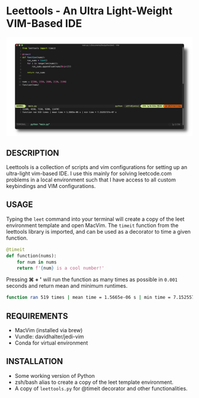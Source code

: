 # Leettools - An Ultra Light-Weight VIM-Based IDE

![projectimage](img/leet.png)

## DESCRIPTION
Leettools is a collection of scripts and vim configurations for setting up an ultra-light vim-based IDE. I use this mainly for solving leetcode.com problems in a local environment such that I have access to all custom keybindings and VIM configurations.

## USAGE
Typing the `leet` command into your terminal will create a copy of the leet environment template and open MacVim. The `timeit` function from the leettools library is imported, and can be used as a decorator to time a given function.

```python
@timeit
def function(nums):
	for num in nums
	return f'{num} is a cool number!'
```

Pressing **⌘ + '** will run the function as many times as possible in `0.001` seconds and return mean and minimum runtimes.
```bash
function ran 519 times | mean time = 1.5665e-06 s | min time = 7.15255737e-07 s
```


## REQUIREMENTS
* MacVim (installed via brew)
* Vundle: davidhalter/jedi-vim
* Conda for virtual environment

## INSTALLATION
* Some working version of Python
* zsh/bash alias to create a copy of the leet template environment.
* A copy of `leettools.py` for @timeit decorator and other functionalities.